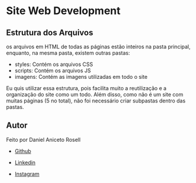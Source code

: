 # Site Web Development

## Estrutura dos Arquivos

os arquivos em HTML de todas as páginas estão inteiros na pasta principal, enquanto, na mesma pasta, existem outras pastas:
- styles: Contém os arquivos CSS
- scripts: Contém os arquivos JS
- imagens: Contém as imagens utilizadas em todo o site 

Eu quis utilizar essa estrutura, pois facilita muito a reutilização e a organização do site como um todo. Além disso, como não é um site com muitas páginas (5 no total), não foi necessário criar subpastas dentro das pastas.

## Autor
Feito por Daniel Aniceto Rosell

- [Github](https://github.com/DanielRosell06)

- [Linkedin](https://www.linkedin.com/in/daniel-rosell-48bb48305/)

- [Instagram](https://www.instagram.com/daniel_rosell_06/)